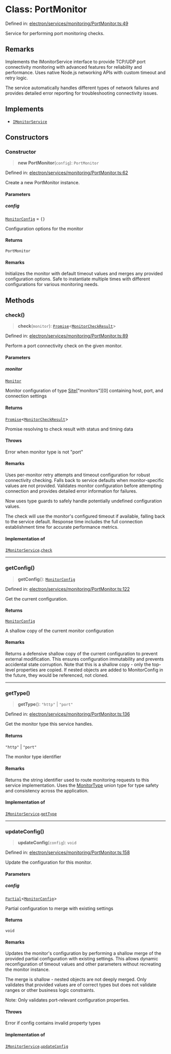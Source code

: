 # Class: PortMonitor

Defined in: [electron/services/monitoring/PortMonitor.ts:49](https://github.com/Nick2bad4u/Uptime-Watcher/blob/8a1973382d5fe14c52996ecda381894eb7ecd4a6/electron/services/monitoring/PortMonitor.ts#L49)

Service for performing port monitoring checks.

## Remarks

Implements the IMonitorService interface to provide TCP/UDP port connectivity
monitoring with advanced features for reliability and performance. Uses native
Node.js networking APIs with custom timeout and retry logic.

The service automatically handles different types of network failures and
provides detailed error reporting for troubleshooting connectivity issues.

## Implements

- [`IMonitorService`](../../types/interfaces/IMonitorService.md)

## Constructors

### Constructor

> **new PortMonitor**(`config`): `PortMonitor`

Defined in: [electron/services/monitoring/PortMonitor.ts:62](https://github.com/Nick2bad4u/Uptime-Watcher/blob/8a1973382d5fe14c52996ecda381894eb7ecd4a6/electron/services/monitoring/PortMonitor.ts#L62)

Create a new PortMonitor instance.

#### Parameters

##### config

[`MonitorConfig`](../../types/interfaces/MonitorConfig.md) = `{}`

Configuration options for the monitor

#### Returns

`PortMonitor`

#### Remarks

Initializes the monitor with default timeout values and merges any
provided configuration options. Safe to instantiate multiple times
with different configurations for various monitoring needs.

## Methods

### check()

> **check**(`monitor`): [`Promise`](https://developer.mozilla.org/docs/Web/JavaScript/Reference/Global_Objects/Promise)\<[`MonitorCheckResult`](../../types/interfaces/MonitorCheckResult.md)\>

Defined in: [electron/services/monitoring/PortMonitor.ts:89](https://github.com/Nick2bad4u/Uptime-Watcher/blob/8a1973382d5fe14c52996ecda381894eb7ecd4a6/electron/services/monitoring/PortMonitor.ts#L89)

Perform a port connectivity check on the given monitor.

#### Parameters

##### monitor

[`Monitor`](../../../../../shared/types/interfaces/Monitor.md)

Monitor configuration of type [Site](../../../../../shared/types/interfaces/Site.md)["monitors"][0] containing host, port, and connection settings

#### Returns

[`Promise`](https://developer.mozilla.org/docs/Web/JavaScript/Reference/Global_Objects/Promise)\<[`MonitorCheckResult`](../../types/interfaces/MonitorCheckResult.md)\>

Promise resolving to check result with status and timing data

#### Throws

Error when monitor type is not "port"

#### Remarks

Uses per-monitor retry attempts and timeout configuration for robust
connectivity checking. Falls back to service defaults when monitor-specific
values are not provided. Validates monitor configuration before attempting
connection and provides detailed error information for failures.

Now uses type guards to safely handle potentially undefined configuration values.

The check will use the monitor's configured timeout if available,
falling back to the service default. Response time includes the full
connection establishment time for accurate performance metrics.

#### Implementation of

[`IMonitorService`](../../types/interfaces/IMonitorService.md).[`check`](../../types/interfaces/IMonitorService.md#check)

***

### getConfig()

> **getConfig**(): [`MonitorConfig`](../../types/interfaces/MonitorConfig.md)

Defined in: [electron/services/monitoring/PortMonitor.ts:122](https://github.com/Nick2bad4u/Uptime-Watcher/blob/8a1973382d5fe14c52996ecda381894eb7ecd4a6/electron/services/monitoring/PortMonitor.ts#L122)

Get the current configuration.

#### Returns

[`MonitorConfig`](../../types/interfaces/MonitorConfig.md)

A shallow copy of the current monitor configuration

#### Remarks

Returns a defensive shallow copy of the current configuration to prevent
external modification. This ensures configuration immutability and prevents
accidental state corruption. Note that this is a shallow copy - only the
top-level properties are copied. If nested objects are added to MonitorConfig
in the future, they would be referenced, not cloned.

***

### getType()

> **getType**(): `"http"` \| `"port"`

Defined in: [electron/services/monitoring/PortMonitor.ts:136](https://github.com/Nick2bad4u/Uptime-Watcher/blob/8a1973382d5fe14c52996ecda381894eb7ecd4a6/electron/services/monitoring/PortMonitor.ts#L136)

Get the monitor type this service handles.

#### Returns

`"http"` \| `"port"`

The monitor type identifier

#### Remarks

Returns the string identifier used to route monitoring requests
to this service implementation. Uses the [MonitorType](../../../../../shared/types/type-aliases/MonitorType.md) union type
for type safety and consistency across the application.

#### Implementation of

[`IMonitorService`](../../types/interfaces/IMonitorService.md).[`getType`](../../types/interfaces/IMonitorService.md#gettype)

***

### updateConfig()

> **updateConfig**(`config`): `void`

Defined in: [electron/services/monitoring/PortMonitor.ts:158](https://github.com/Nick2bad4u/Uptime-Watcher/blob/8a1973382d5fe14c52996ecda381894eb7ecd4a6/electron/services/monitoring/PortMonitor.ts#L158)

Update the configuration for this monitor.

#### Parameters

##### config

[`Partial`](https://www.typescriptlang.org/docs/handbook/utility-types.html#partialtype)\<[`MonitorConfig`](../../types/interfaces/MonitorConfig.md)\>

Partial configuration to merge with existing settings

#### Returns

`void`

#### Remarks

Updates the monitor's configuration by performing a shallow merge of the provided
partial configuration with existing settings. This allows dynamic reconfiguration
of timeout values and other parameters without recreating the monitor instance.

The merge is shallow - nested objects are not deeply merged. Only validates
that provided values are of correct types but does not validate ranges or
other business logic constraints.

Note: Only validates port-relevant configuration properties.

#### Throws

Error if config contains invalid property types

#### Implementation of

[`IMonitorService`](../../types/interfaces/IMonitorService.md).[`updateConfig`](../../types/interfaces/IMonitorService.md#updateconfig)
